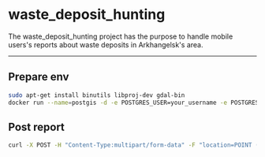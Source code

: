 # waste_deposit_hunting

The waste_deposit_hunting project has the purpose to handle mobile users's reports about 
waste deposits in Arkhangelsk's area.

---

## Prepare env
```bash
sudo apt-get install binutils libproj-dev gdal-bin
docker run --name=postgis -d -e POSTGRES_USER=your_username -e POSTGRES_PASS=your_password -e POSTGRES_DBNAME=waste_deposit_hunting -p 5432:5432 kartoza/postgis:9.6-2.4
```

## Post report

```bash
curl -X POST -H "Content-Type:multipart/form-data" -F "location=POINT (10.1 10.2)" -F "photo=@test_photo.jpg" http://0.0.0.0:8000/api/v1/reports/
```